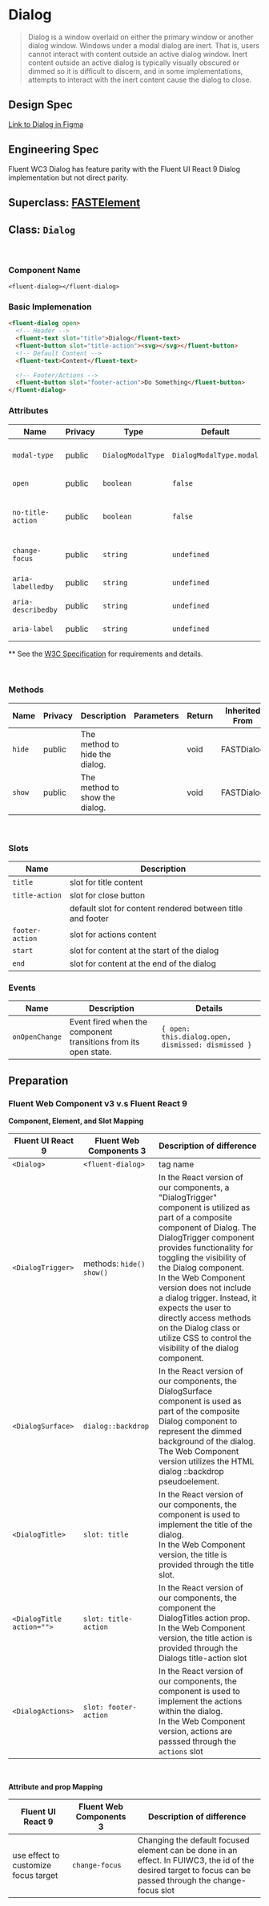 # Dialog

> Dialog is a window overlaid on either the primary window or another dialog window. Windows under a modal dialog are inert. That is, users cannot interact with content outside an active dialog window. Inert content outside an active dialog is typically visually obscured or dimmed so it is difficult to discern, and in some implementations, attempts to interact with the inert content cause the dialog to close.

## **Design Spec**

[Link to Dialog in Figma](https://www.figma.com/file/jtF47yOXDxkI00ZkydE999/Dialog?type=design&node-id=2605%3A15263&mode=dev)

## **Engineering Spec**

Fluent WC3 Dialog has feature parity with the Fluent UI React 9 Dialog implementation but not direct parity.

## Superclass: [FASTElement](https://www.fast.design/docs/fast-element/defining-elements)

## Class: `Dialog`

<br />

### **Component Name**

`<fluent-dialog></fluent-dialog>`

### **Basic Implemenation**

```html
<fluent-dialog open>
  <!-- Header -->
  <fluent-text slot="title">Dialog</fluent-text>
  <fluent-button slot="title-action"><svg></svg></fluent-button>
  <!-- Default Content -->
  <fluent-text>Content</fluent-text>

  <!-- Footer/Actions -->
  <fluent-button slot="footer-action">Do Something</fluent-button>
</fluent-dialog>
```

### **Attributes**

| Name               | Privacy | Type              | Default                 | Description                                               |
| ------------------ | ------- | ----------------- | ----------------------- | --------------------------------------------------------- |
| `modal-type`       | public  | `DialogModalType` | `DialogModalType.modal` | Indicates that the type of modal to render.               |
| `open`             | public  | `boolean`         | `false`                 | Controls the open state of the dialog                     |
| `no-title-action`  | public  | `boolean`         | `false`                 | Used to set whether the default title action is rendered. |
| `change-focus`     | public  | `string`          | `undefined`             | Used to set id of desired focus target.                   |
| `aria-labelledby`  | public  | `string`          | `undefined`             | optional based on implementation\*\*                      |
| `aria-describedby` | public  | `string`          | `undefined`             | optional based on implementation\*\*                      |
| `aria-label `      | public  | `string`          | `undefined`             | optional based on implementation\*\*                      |

\*\* See the [W3C Specification](https://w3c.github.io/aria-practices/#dialog_roles_states_props) for requirements and details.

<br />

### **Methods**

| Name   | Privacy | Description                    | Parameters | Return | Inherited From |
| ------ | ------- | ------------------------------ | ---------- | ------ | -------------- |
| `hide` | public  | The method to hide the dialog. |            | void   | FASTDialog     |
| `show` | public  | The method to show the dialog. |            | void   | FASTDialog     |

<br />

### **Slots**

| Name            | Description                                                |
| --------------- | ---------------------------------------------------------- |
| `title`         | slot for title content                                     |
| `title-action`  | slot for close button                                      |
|                 | default slot for content rendered between title and footer |
| `footer-action` | slot for actions content                                   |
| `start`         | slot for content at the start of the dialog                |
| `end`           | slot for content at the end of the dialog                  |

### **Events**

| Name           | Description                                                     | Details                                            |
| -------------- | --------------------------------------------------------------- | -------------------------------------------------- |
| `onOpenChange` | Event fired when the component transitions from its open state. | `{ open: this.dialog.open, dismissed: dismissed }` |

## **Preparation**

### **Fluent Web Component v3 v.s Fluent React 9**

**Component, Element, and Slot Mapping**

| Fluent UI React 9         | Fluent Web Components 3  | Description of difference                                                                                                                                                                                                                                                                                                                                                                                                                                |
| ------------------------- | ------------------------ | -------------------------------------------------------------------------------------------------------------------------------------------------------------------------------------------------------------------------------------------------------------------------------------------------------------------------------------------------------------------------------------------------------------------------------------------------------- |
| `<Dialog>`                | `<fluent-dialog>`        | tag name                                                                                                                                                                                                                                                                                                                                                                                                                                                 |
| `<DialogTrigger>`         | methods: `hide() show()` | In the React version of our components, a "DialogTrigger" component is utilized as part of a composite component of Dialog. The DialogTrigger component provides functionality for toggling the visibility of the Dialog component. <br /> In the Web Component version does not include a dialog trigger. Instead, it expects the user to directly access methods on the Dialog class or utilize CSS to control the visibility of the dialog component. |
| `<DialogSurface>`         | `dialog::backdrop`       | In the React version of our components, the DialogSurface component is used as part of the composite Dialog component to represent the dimmed background of the dialog. <br /> The Web Component version utilizes the HTML dialog ::backdrop pseudoelement.                                                                                                                                                                                              |
| `<DialogTitle>`           | `slot: title`            | In the React version of our components, the <DialogTitle> component is used to implement the title of the dialog. <br /> In the Web Component version, the title is provided through the title slot.                                                                                                                                                                                                                                                     |
| `<DialogTitle action="">` | `slot: title-action`     | In the React version of our components, the <DialogTitle> component the DialogTitles action prop. <br /> In the Web Component version, the title action is provided through the Dialogs title-action slot                                                                                                                                                                                                                                                |
| `<DialogActions>`         | `slot: footer-action`    | In the React version of our components, the <DialogActions> component is used to implement the actions within the dialog. <br /> In the Web Component version, actions are passsed through the `actions` slot                                                                                                                                                                                                                                            |

<br />

**Attribute and prop Mapping**

| Fluent UI React 9                    | Fluent Web Components 3 | Description of difference                                                                                                                                   |
| ------------------------------------ | ----------------------- | ----------------------------------------------------------------------------------------------------------------------------------------------------------- |
| use effect to customize focus target | `change-focus`          | Changing the default focused element can be done in an effect. In FUIWC3, the id of the desired target to focus can be passed through the change-focus slot |
